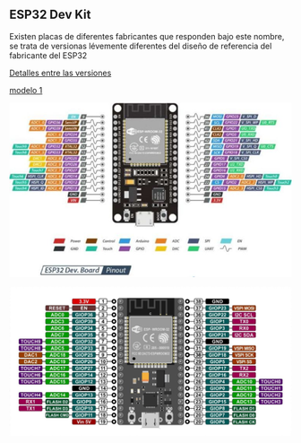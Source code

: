 ## ESP32 Dev Kit

Existen placas de diferentes fabricantes que responden bajo este nombre, se trata de versionas lévemente diferentes del diseño de referencia del fabricante del ESP32

[Detalles entre las versiones](https://www.studiopieters.nl/esp32-pinout/)

[modelo 1 ](https://descubrearduino.com/esp32-modulo-esp32-wroom-gpio-pinout/)

![](./images/ESP32-pinout-728x450.jpg)

![](./images/wroom32_pinout.jpg)
